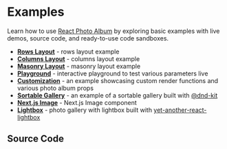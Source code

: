 # Examples

Learn how to use [React Photo Album](/) by exploring basic examples with live
demos, source code, and ready-to-use code sandboxes.

- [**Rows Layout**](/examples/rows) - rows layout example
- [**Columns Layout**](/examples/columns) - columns layout example
- [**Masonry Layout**](/examples/masonry) - masonry layout example
- [**Playground**](/examples/playground) - interactive playground to test
  various parameters live
- [**Customization**](/examples/customization) - an example showcasing custom
  render functions and various photo album props
- [**Sortable Gallery**](/examples/sortable-gallery) - an example of a sortable
  gallery built with [@dnd-kit](https://dndkit.com/)
- [**Next.js Image**](/examples/nextjs) - Next.js Image component
- [**Lightbox**](/examples/lightbox) - photo gallery with lightbox built with
  [yet-another-react-lightbox](https://yet-another-react-lightbox.com/)

## Source Code

<GitHubLink />
